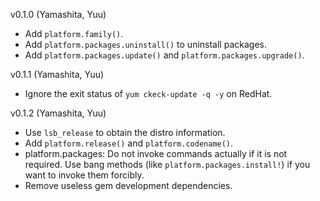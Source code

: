 v0.1.0 (Yamashita, Yuu)

* Add `platform.family()`.
* Add `platform.packages.uninstall()` to uninstall packages.
* Add `platform.packages.update()` and `platform.packages.upgrade()`.

v0.1.1 (Yamashita, Yuu)

* Ignore the exit status of `yum ckeck-update -q -y` on RedHat.

v0.1.2 (Yamashita, Yuu)

* Use `lsb_release` to obtain the distro information.
* Add `platform.release()` and `platform.codename()`.
* platform.packages: Do not invoke commands actually if it is not required. Use bang methods (like `platform.packages.install!`) if you want to invoke them forcibly.
* Remove useless gem development dependencies.
